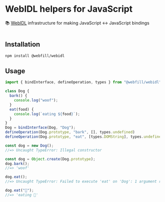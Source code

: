 # WebIDL helpers for JavaScript

📚 [WebIDL] infrastructure for making JavaScript ↔️ JavaScript bindings

<div align="center">

![]()

</div>

## Installation

```sh
npm install @webfill/webidl
```

## Usage

```js
import { bindInterface, defineOperation, types } from "@webfill/webidl";

class Dog {
  bark() {
    console.log("woof");
  }
  eat(food) {
    console.log(`eating ${food}`);
  }
}
Dog = bindInterface(Dog, "Dog");
defineOperation(Dog.prototype, "bark", [], types.undefined)
defineOperation(Dog.prototype, "eat", [types.DOMString], types.undefined);

const dog = new Dog();
//=> Uncaught TypeError: Illegal constructor

const dog = Object.create(Dog.prototype);
dog.bark();
//=> 'woof'

dog.eat();
//=> Uncaught TypeError: Failed to execute 'eat' on 'Dog': 1 argument required, but only 0 present.

dog.eat("🥩");
//=> 'eating 🥩'
```

[WebIDL]: https://webidl.spec.whatwg.org/
